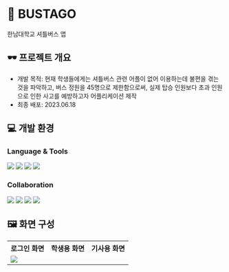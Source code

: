 # 🚌 BUSTAGO
한남대학교 셔틀버스 앱

## 🕶️ 프로젝트 개요
- 개발 목적: 현재 학생들에게는 셔틀버스 관련 어플이 없어 이용하는데 불편을 겪는 것을 파악하고, 버스 정원을 45명으로 제한함으로써, 실제 탑승 인원보다 초과 인원으로 인한 사고를 예방하고자 어플리케이션 제작
- 최종 배포: 2023.06.18

## 💻 개발 환경
### Language & Tools
<img src="https://img.shields.io/badge/java-007396?style=for-the-badge&logo=java&logoColor=white"> <img src="https://img.shields.io/badge/PHP-777BB4?style=for-the-badge&logo=php&logoColor=white"> <img src="https://img.shields.io/badge/MySQL-4479A1?style=for-the-badge&logo=mysql&logoColor=white"/> <img src="https://img.shields.io/badge/Android Studio-3DDC84?style=for-the-badge&logo=androidstudio&logoColor=white"/>

### Collaboration
<img src="https://img.shields.io/badge/Notion-000000?style=for-the-badge&logo=notion&logoColor=white"/> <img src="https://img.shields.io/badge/Discord-5865F2?style=for-the-badge&logo=discord&logoColor=white"/> <img src="https://img.shields.io/badge/Slack-4A154B?style=for-the-badge&logo=slack&logoColor=white"/> <img src="https://img.shields.io/badge/Github-181717?style=for-the-badge&logo=github&logoColor=white"/>

## 🖼️ 화면 구성

<table>
        <tr>
              <th>로그인 화면</th>
              <th>학생용 화면</th>
              <th>기사용 화면</th>
        </tr>
        <tr>
              <td valign="top"><img src="https://github.com/KIMJOONSIG/BUSTAGO/assets/129662947/10e91366-ab34-455a-8835-393b46f390f3"></td>
        </tr>
</table>



